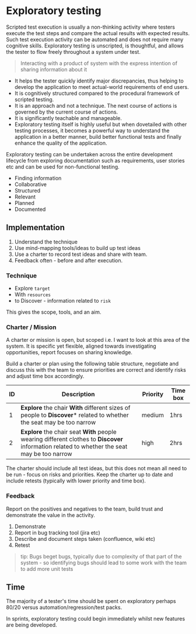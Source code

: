 # Exploratory testing

Scripted test execution is usually a non-thinking activity where testers execute the test steps and compare the actual results with expected results. Such test execution activity can be automated and does not require many cognitive skills. Exploratory testing is unscripted, is thoughtful, and allows the tester to flow freely throughout a system under test.

> Interacting with a product of system with the express intention of sharing information about it

- It helps the tester quickly identify major discrepancies, thus helping to develop the application to meet actual-world requirements of end users.
- It is cognitively structured compared to the procedural framework of scripted testing.
- It is an approach and not a technique. The next course of actions is governed by the current course of actions.
- It is significantly teachable and manageable.
- Exploratory testing itself is highly useful but when dovetailed with other testing processes, it becomes a powerful way to understand the application in a better manner, build better functional tests and finally enhance the quality of the application.

Exploratory testing can be undertaken across the entire development lifecycle from exploring documentation such as requirements, user stories etc and can be used for non-functional testing.

- Finding information
- Collaborative
- Structured
- Relevant
- Planned
- Documented

## Implementation

1. Understand the technique
2. Use mind-mapping tools/ideas to build up test ideas
3. Use a charter to record test ideas and share with team.
4. Feedback often - before and after execution.

### Technique

- Explore `target`
- With `resources`
- to Discover - information related to `risk`

This gives the scope, tools, and an aim.

### Charter / Mission

A charter or mission is open, but scoped i.e. I want to look at this area of the system. It is specific yet flexible, aligned towards investigating opportunities, report focuses on sharing knowledge.

Build a charter or plan using the following table structure, negotiate and discuss this with the team to ensure priorities are correct and identify risks and adjust time box accordingly.

| ID | Description | Priority | Time box |
|---|---|---|---|
| 1| **Explore** the chair **With** different sizes of people to **Discover*** related to whether the seat may be too narrow | medium| 1hrs |
| 2| **Explore** the chair seat **With** people wearing different clothes to **Discover** information related to whether the seat may be too narrow | high | 2hrs |

The charter should include all test ideas, but this does not mean all need to be run - focus on risks and priorities. Keep the charter up to date and include retests (typically with lower priority and time box).

### Feedback

Report on the positives and negatives to the team, build trust and demonstrate the value in the activity.

1. Demonstrate
2. Report in bug tracking tool (jira etc)
3. Describe and document steps taken (confluence, wiki etc)
4. Retest

> tip: Bugs beget bugs, typically due to complexity of that part of the system - so identifying bugs should lead to some work with the team to add more unit tests

## Time

The majority of a tester's time should be spent on exploratory perhaps 80/20 versus automation/regression/test packs.

In sprints, exploratory testing could begin immediately whilst new features are being developed.

